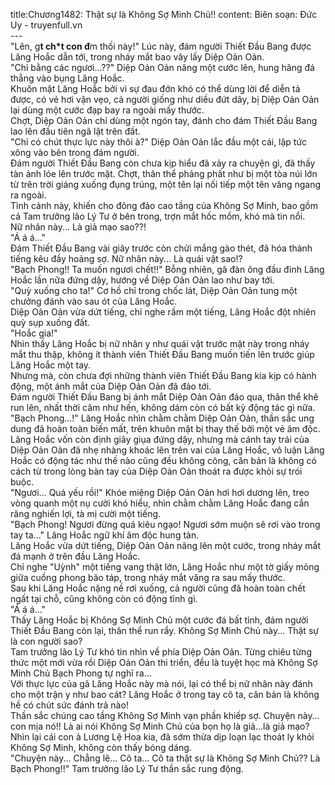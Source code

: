 title:Chương1482: Thật sự là Không Sợ Minh Chủ!!
content:
Biên soạn: Đức Uy - truyenfull.vn<br>---<br>"Lên, g**t ch*t con đ**m thối này!" Lúc này, đám người Thiết Đầu Bang được Lăng Hoắc dẫn tới, trong nháy mắt bao vây lấy Diệp Oản Oản.<br>"Chỉ bằng các ngươi...??" Diệp Oản Oản nâng một cước lên, hung hăng đá thẳng vào bụng Lăng Hoắc.<br>Khuôn mặt Lăng Hoắc bởi vì sự đau đớn khó có thể dùng lời để diễn tả được, có vẻ hơi vặn vẹo, cả người giống như diều đứt dây, bị Diệp Oản Oản lại dùng một cước đạp bay ra ngoài mấy thước.<br>Chợt, Diệp Oản Oản chỉ dùng một ngón tay, đánh cho đám Thiết Đầu Bang lao lên đầu tiên ngã lật trên đất.<br>"Chỉ có chút thực lực này thôi à?" Diệp Oản Oản lắc đầu một cái, lập tức xông vào bên trong đám người.<br>Đám người Thiết Đầu Bang còn chưa kịp hiểu đã xảy ra chuyện gì, đã thấy tàn ảnh lóe lên trước mặt. Chợt, thân thể phảng phất như bị một tòa núi lớn từ trên trời giáng xuống đụng trúng, một tên lại nối tiếp một tên văng ngang ra ngoài.<br>Tình cảnh này, khiến cho đông đảo cao tầng của Không Sợ Minh, bao gồm cả Tam trưởng lão Lý Tư ở bên trong, trợn mắt hốc mồm, khó mà tin nổi.<br>Nữ nhân này... Là giả mạo sao??!<br>"Á á á..."<br>Đám Thiết Đầu Bang vài giây trước còn chửi mắng gào thét, đã hóa thành tiếng kêu đầy hoảng sợ. Nữ nhân này... Là quái vật sao!?<br>"Bạch Phong!! Ta muốn ngươi chết!!" Bỗng nhiên, gã đàn ông đầu đinh Lăng Hoắc lần nữa đứng dậy, hướng về Diệp Oản Oản lao như bay tới.<br>"Quỳ xuống cho ta!" Cơ hồ chỉ trong chốc lát, Diệp Oản Oản tung một chưởng đánh vào sau ót của Lăng Hoắc.<br>Diệp Oản Oản vừa dứt tiếng, chỉ nghe rầm một tiếng, Lăng Hoắc đột nhiên quỳ sụp xuống đất.<br>"Hoắc gia!"<br>Nhìn thấy Lăng Hoắc bị nữ nhân y như quái vật trước mặt này trong nháy mắt thu thập, không ít thành viên Thiết Đầu Bang muốn tiến lên trước giúp Lăng Hoắc một tay.<br>Nhưng mà, còn chưa đợi những thành viên Thiết Đầu Bang kia kịp có hành động, một ánh mắt của Diệp Oản Oản đã đảo tới.<br>Đám người Thiết Đầu Bang bị ánh mắt Diệp Oản Oản đảo qua, thân thể khẽ run lên, nhất thời câm như hến, không dám còn có bất kỳ động tác gì nữa.<br>"Bạch Phong...!" Lăng Hoắc nhìn chằm chằm Diệp Oản Oản, thần sắc ung dung đã hoàn toàn biến mất, trên khuôn mặt bị thay thế bởi một vẻ âm độc.<br>Lăng Hoắc vốn còn định giãy giụa đứng dậy, nhưng mà cánh tay trái của Diệp Oản Oản đã nhẹ nhàng khoác lên trên vai của Lăng Hoắc, vô luận Lăng Hoắc có động tác như thế nào cũng đều không công, căn bản là không có cách từ trong lòng bàn tay của Diệp Oản Oản thoát ra được khỏi sự trói buộc.<br>"Ngươi... Quá yếu rồi!" Khóe miệng Diệp Oản Oản hơi hơi dương lên, treo vòng quanh một nụ cười khó hiểu, nhìn chằm chằm Lăng Hoắc đang cắn răng nghiến lợi, tà mị cười một tiếng.<br>"Bạch Phong! Ngươi đừng quá kiêu ngạo! Ngươi sớm muộn sẽ rơi vào trong tay ta..." Lăng Hoắc ngữ khí âm độc hung tàn.<br>Lăng Hoắc vừa dứt tiếng, Diệp Oản Oản nâng lên một cước, trong nháy mắt đá mạnh ở trên đầu Lăng Hoắc.<br>Chỉ nghe "Uỳnh" một tiếng vang thật lớn, Lăng Hoắc như một tờ giấy mỏng giữa cuồng phong bão táp, trong nháy mắt văng ra sau mấy thước.<br>Sau khi Lăng Hoắc nặng nề rơi xuống, cả người cũng đã hoàn toàn chết ngất tại chỗ, cũng không còn có động tĩnh gì.<br>"Á á á..."<br>Thấy Lăng Hoắc bị Không Sợ Minh Chủ một cước đá bất tỉnh, đám người Thiết Đầu Bang còn lại, thân thể run rẩy. Không Sợ Minh Chủ này... Thật sự là con người sao?<br>Tam trưởng lão Lý Tư khó tin nhìn về phía Diệp Oản Oản. Từng chiêu từng thức một mới vừa rồi Diệp Oản Oản thi triển, đều là tuyệt học mà Không Sợ Minh Chủ Bạch Phong tự nghĩ ra…<br>Với thực lực của gã Lăng Hoắc này mà nói, lại có thể bị nữ nhân này đánh cho một trận y như bao cát? Lăng Hoắc ở trong tay cô ta, căn bản là không hề có chút sức đánh trả nào!<br>Thần sắc chúng cao tầng Không Sợ Minh vạn phần khiếp sợ. Chuyện này… con mịa nó!! Là ai nói Không Sợ Minh Chủ của bọn họ là giả…là giả mạo?<br>Nhìn lại cái con ả Lương Lệ Hoa kia, đã sớm thừa dịp loạn lạc thoát ly khỏi Không Sợ Minh, không còn thấy bóng dáng.<br>"Chuyện này... Chẳng lẽ... Cô ta... Cô ta thật sự là Không Sợ Minh Chủ?? Là Bạch Phong!!" Tam trưởng lão Lý Tư thần sắc rung động.